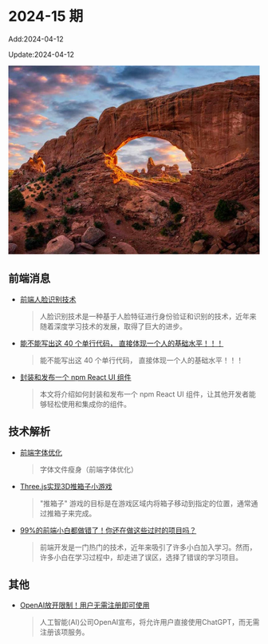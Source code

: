 <!--
 * @Description: weekly-15
 * @Author: zoeblow
 * @Email: zoeblow@gmail.com
 * @Date: 2024-01-01 17:20:35
 * @LastEditors: wangfuyuan
 * @LastEditTime: 2024-04-12 13:36:53
 * @FilePath: \nuofe-weekly1\2024\weekly-15.md
 -->

# 2024-15 期

Add:2024-04-12

Update:2024-04-12

![202415](../images/2024/202415.jpg)

## 前端消息

- [​前端人脸识别技术](https://mp.weixin.qq.com/s/63xKXSLaDfOgH0HN-H76fA)

  > 人脸识别技术是一种基于人脸特征进行身份验证和识别的技术，近年来随着深度学习技术的发展，取得了巨大的进步。

- [能不能写出这 40 个单行代码， 直接体现一个人的基础水平！！！](https://mp.weixin.qq.com/s/4SbRgHjq8baT1lpFaWopEQ)

  > 能不能写出这 40 个单行代码， 直接体现一个人的基础水平！！！

- [封装和发布一个 npm React UI 组件](https://mp.weixin.qq.com/s/h6HPmu6ESVJJqVnVd5mRqQ)

  > 本文将介绍如何封装和发布一个 npm React UI 组件，让其他开发者能够轻松使用和集成你的组件。

## 技术解析

- [前端字体优化](https://mp.weixin.qq.com/s/3Yjdvn2uiGn_r6tR7D91Mw)

  > 字体文件瘦身（前端字体优化）

- [Three.js实现3D推箱子小游戏](https://mp.weixin.qq.com/s/Kq5LdMGZ2Svk9XPlQXRzEQ)

  > "推箱子" 游戏的目标是在游戏区域内将箱子移动到指定的位置，通常通过推箱子来完成。

- [99%的前端小白都做错了！你还在做这些过时的项目吗？](https://mp.weixin.qq.com/s/zHnS8ii9T59FN-mSsVlmJg)

  >  前端开发是一门热门的技术，近年来吸引了许多小白加入学习。然而，许多小白在学习过程中，却走进了误区，选择了错误的学习项目。

## 其他

- [OpenAI放开限制！用户无需注册即可使用](https://mp.weixin.qq.com/s/Ods-o7d0Ap_15cSF4mOyUw)

  > 人工智能(AI)公司OpenAI宣布，将允许用户直接使用ChatGPT，而无需注册该项服务。
